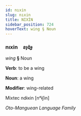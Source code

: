 ```yaml
---
id: nıxin
slug: nıxin
title: NIXİN
sidebar_position: 724
hoverText: wing § Noun
---
```


### nıxin&emsp;<span kind="abugida">ƨȷɋ̃ɟ</span>

*wing* **§** Noun

**Verb**: to be a wing

**Noun**: a wing

**Modifier**: wing-related

Mixtec ndɨxin [nᵈɨʃin]

*Oto-Manguean Language Family*